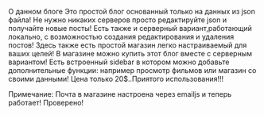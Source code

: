 О данном блоге
Это простой блог основанный только на данных из json файла!
Не нужно никаких серверов просто редактируйте json  и получайте новые посты!
Есть также и серверный вариант,работающий локально, с возможностью создания редактирования и удаления постов!
Здесь также есть простой магазин легко настраиваемый для ваших целей! 
В магазине можно купить этот блог вместе с серверным вариантом!
Есть встроенный sidebar в котором можно добавьте дополнительные функции:
например просмотр фильмов или магазин со своими данными!
Цена только 20$..Приятого использования!!! 

Примечание: Почта  в магазине настроена через emailjs и  теперь работает! Проверено! 
